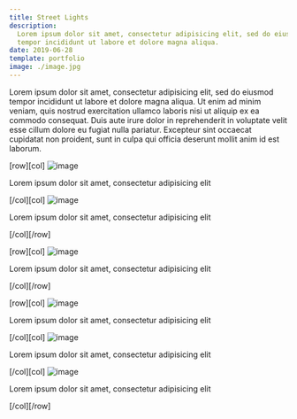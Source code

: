 ```yaml
---
title: Street Lights
description:
  Lorem ipsum dolor sit amet, consectetur adipisicing elit, sed do eiusmod
  tempor incididunt ut labore et dolore magna aliqua.
date: 2019-06-28
template: portfolio
image: ./image.jpg
---
```


Lorem ipsum dolor sit amet, consectetur adipisicing elit, sed do eiusmod tempor
incididunt ut labore et dolore magna aliqua. Ut enim ad minim veniam, quis
nostrud exercitation ullamco laboris nisi ut aliquip ex ea commodo consequat.
Duis aute irure dolor in reprehenderit in voluptate velit esse cillum dolore eu
fugiat nulla pariatur. Excepteur sint occaecat cupidatat non proident, sunt in
culpa qui officia deserunt mollit anim id est laborum.

[row][col] ![image](./b1.jpg)

Lorem ipsum dolor sit amet, consectetur adipisicing elit

[/col][col] ![image](./b2.jpg)

Lorem ipsum dolor sit amet, consectetur adipisicing elit

[/col][/row]

[row][col] ![image](./w1.jpg)

Lorem ipsum dolor sit amet, consectetur adipisicing elit

[/col][/row]

[row][col] ![image](./l1.jpg)

Lorem ipsum dolor sit amet, consectetur adipisicing elit

[/col][col] ![image](./l2.jpg)

Lorem ipsum dolor sit amet, consectetur adipisicing elit

[/col][col] ![image](./l3.jpg)

Lorem ipsum dolor sit amet, consectetur adipisicing elit

[/col][/row]
